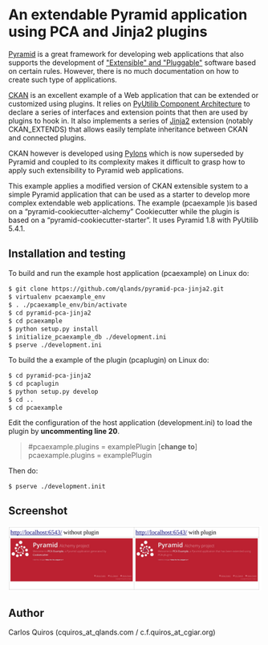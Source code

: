# An extendable Pyramid application using PCA and Jinja2 plugins

[Pyramid]( https://trypyramid.com/) is a great framework for developing web applications that also supports the development of ["Extensible" and "Pluggable"]( http://docs.pylonsproject.org/projects/pyramid/en/latest/narr/extending.html) software based on certain rules. However, there is no much documentation on how to create such type of applications.

[CKAN]( https://ckan.org/) is an excellent example of a Web application that can be extended or customized using plugins. It relies on [PyUtilib Component Architecture]( https://pypi.python.org/pypi/PyUtilib) to declare a series of interfaces and extension points that then are used by plugins to hook in. It also implements a series of [Jinja2]( http://jinja.pocoo.org/) extension (notably CKAN_EXTENDS) that allows easily template inheritance between CKAN and connected plugins.

CKAN however is developed using [Pylons](http://pylonsproject.org/about-pylons-framework.html) which is now superseded by Pyramid and coupled to its complexity makes it difficult to grasp how to apply such extensibility to Pyramid web applications.

This example applies a modified version of CKAN extensible system to a simple Pyramid application that can be used as a starter to develop more complex extendable web applications. The example (pcaexample )is based on a “pyramid-cookiecutter-alchemy” Cookiecutter while the plugin is based on a “pyramid-cookiecutter-starter”. It uses Pyramid 1.8 with PyUtilib 5.4.1.

## Installation and testing
To build and run the example host application (pcaexample) on Linux do:

    $ git clone https://github.com/qlands/pyramid-pca-jinja2.git
    $ virtualenv pcaexample_env
    $ . ./pcaexample_env/bin/activate
    $ cd pyramid-pca-jinja2
    $ cd pcaexample
    $ python setup.py install
    $ initialize_pcaexample_db ./development.ini
    $ pserve ./development.ini

To build the a example of the plugin (pcaplugin) on Linux do:

    $ cd pyramid-pca-jinja2
    $ cd pcaplugin
    $ python setup.py develop
    $ cd ..
    $ cd pcaexample


Edit the configuration of the host application (development.ini) to load the plugin by **uncommenting line 20**.
> #pcaexample.plugins = examplePlugin [**change to**]  pcaexample.plugins = examplePlugin

Then do:

    $ pserve ./development.init

## Screenshot

![Image](/screenshot.png?raw=true "Example home screen with and without plugin")


## Author
Carlos Quiros (cquiros_at_qlands.com / c.f.quiros_at_cgiar.org)